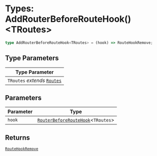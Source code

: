# Types: AddRouterBeforeRouteHook()\<TRoutes\>

```ts
type AddRouterBeforeRouteHook<TRoutes> = (hook) => RouteHookRemove;
```

## Type Parameters

| Type Parameter |
| ------ |
| `TRoutes` *extends* [`Routes`](Routes.md) |

## Parameters

| Parameter | Type |
| ------ | ------ |
| `hook` | [`RouterBeforeRouteHook`](RouterBeforeRouteHook.md)\<`TRoutes`\> |

## Returns

[`RouteHookRemove`](RouteHookRemove.md)
